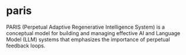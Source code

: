 # paris
PARIS (Perpetual Adaptive Regenerative Intelligence System) is a conceptual model for building and managing effective AI and Language Model (LLM) systems that emphasizes the importance of perpetual feedback loops.
